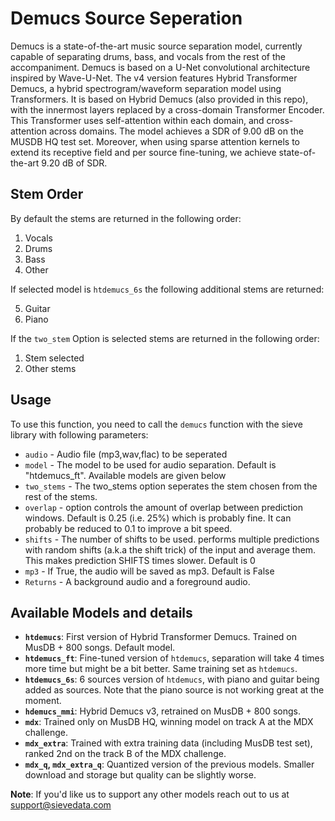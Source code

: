# Demucs Source Seperation

Demucs is a state-of-the-art music source separation model, currently capable of separating drums, bass, and vocals from the rest of the accompaniment. Demucs is based on a U-Net convolutional architecture inspired by Wave-U-Net. The v4 version features Hybrid Transformer Demucs, a hybrid spectrogram/waveform separation model using Transformers. It is based on Hybrid Demucs (also provided in this repo), with the innermost layers replaced by a cross-domain Transformer Encoder. This Transformer uses self-attention within each domain, and cross-attention across domains. The model achieves a SDR of 9.00 dB on the MUSDB HQ test set. Moreover, when using sparse attention kernels to extend its receptive field and per source fine-tuning, we achieve state-of-the-art 9.20 dB of SDR.

## Stem Order
By default the stems are returned in the following order:
1. Vocals
2. Drums
3. Bass
4. Other

If selected model is `htdemucs_6s` the following additional stems are returned:

5. Guitar
6. Piano 

If the `two_stem` Option is selected stems are returned in the following order:

1. Stem selected
2. Other stems

## Usage

To use this function, you need to call the `demucs` function with the sieve library with following parameters:

* `audio` -  Audio file (mp3,wav,flac) to be seperated
* `model` - The model to be used for audio separation. Default is "htdemucs_ft". Available models are given below
* `two_stems` - The two_stems option seperates the stem chosen from the rest of the stems. 
* `overlap` -  option controls the amount of overlap between prediction windows. Default is 0.25 (i.e. 25%) which is probably fine. It can probably be reduced to 0.1 to improve a bit speed.
* `shifts` - The number of shifts to be used. performs multiple predictions with random shifts (a.k.a the shift trick) of the input and average them. This makes prediction SHIFTS times slower. Default is 0
* `mp3` - If True, the audio will be saved as mp3. Default is False
* `Returns` - A background audio and a foreground audio.



## Available Models and details
- **`htdemucs`**: First version of Hybrid Transformer Demucs. Trained on MusDB + 800 songs. Default model.
- **`htdemucs_ft`**: Fine-tuned version of `htdemucs`, separation will take 4 times more time but might be a bit better. Same training set as `htdemucs`.
- **`htdemucs_6s`**: 6 sources version of `htdemucs`, with piano and guitar being added as sources. Note that the piano source is not working great at the moment.
- **`hdemucs_mmi`**: Hybrid Demucs v3, retrained on MusDB + 800 songs.
- **`mdx`**: Trained only on MusDB HQ, winning model on track A at the MDX challenge.
- **`mdx_extra`**: Trained with extra training data (including MusDB test set), ranked 2nd on the track B of the MDX challenge.
- **`mdx_q`, `mdx_extra_q`**: Quantized version of the previous models. Smaller download and storage but quality can be slightly worse.

**Note**: If you'd like us to support any other models reach out to us at support@sievedata.com